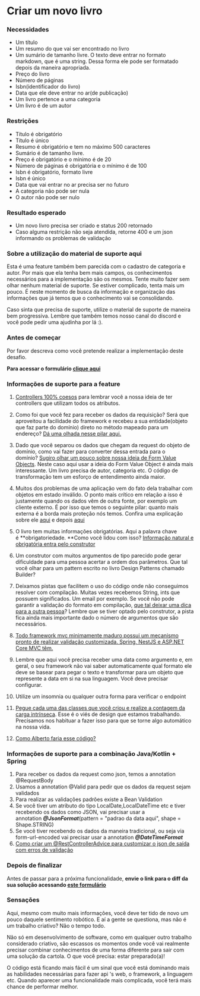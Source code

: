 # Criar um novo livro

### **Necessidades**

*   Um título
*   Um resumo do que vai ser encontrado no livro
*   Um sumário de tamanho livre. O texto deve entrar no formato markdown, que é uma string. Dessa forma ele pode ser formatado depois da maneira apropriada.
*   Preço do livro
*   Número de páginas
*   Isbn(identificador do livro)
*   Data que ele deve entrar no ar(de publicação)
*   Um livro pertence a uma categoria
*   Um livro é de um autor

### **Restrições**

*   Título é obrigatório
*   Título é único
*   Resumo é obrigatório e tem no máximo 500 caracteres
*   Sumário é de tamanho livre.
*   Preço é obrigatório e o mínimo é de 20
*   Número de páginas é obrigatória e o mínimo é de 100
*   Isbn é obrigatório, formato livre
*   Isbn é único
*   Data que vai entrar no ar precisa ser no futuro
*   A categoria não pode ser nula
*   O autor não pode ser nulo

### **Resultado esperado**

*   Um novo livro precisa ser criado e status 200 retornado
*   Caso alguma restrição não seja atendida, retorne 400 e um json informando os problemas de validação

### **Sobre a utilização do material de suporte aqui**

Esta é uma feature também bem parecida com o cadastro de categoria e autor. 
Por mais que ela tenha bem mais campos, os conhecimentos necessários para a implementação são os mesmos.
Tente muito fazer sem olhar nenhum material de suporte. Se estiver complicado, tenta mais um pouco. É neste momento de busca da informação e organização das informações que já temos que o conhecimento vai se consolidando. 

Caso sinta que precisa de suporte, utilize o material de suporte de maneira bem progressiva. Lembre que também temos nosso canal do discord e você pode pedir uma ajudinha por lá :). 

### Antes de começar

Por favor descreva como você pretende realizar a implementação deste desafio. 
  
  **Para acessar o formulário [clique aqui](https://docs.google.com/forms/d/e/1FAIpQLSd-R6wRuMjDJNT5vVx4VzMCAEv3S8vXFxm_guHCWCSrVgWtog/viewform)**


### **Informações de suporte para a feature**

1.  [Controllers 100% coesos](https://youtu.be/NNKG2TFctfo) para lembrar você a nossa ideia de ter controllers que utilizam todos os atributos.

2.  Como foi que você fez para receber os dados da requisição? Será que aproveitou a facilidade do framework e recebeu a sua entidade(objeto que faz parte do domínio) direto no método mapeado para um endereço? [Dá uma olhada nesse pilar aqui.](https://youtu.be/AzyHKZwNg1A)

3.  Dado que você separou os dados que chegam da request do objeto de domínio, como vai fazer para converter dessa entrada para o domínio? [Sugiro olhar um pouco sobre nossa ideia de Form Value Objects](https://youtu.be/kzjSxBDQXp8). Neste caso aqui usar a ideia do Form Value Object é ainda mais interessante. Um livro precisa de autor, categoria etc. O código de transformação tem um esforço de entendimento ainda maior.

4.  Muitos dos problemas de uma aplicação vem do fato dela trabalhar com objetos em estado inválido. O ponto mais crítico em relação a isso é justamente quando os dados vêm de outra fonte, por exemplo um cliente externo. É por isso que temos o seguinte pilar: quanto mais externa é a borda mais proteção nós temos. Confira uma explicação sobre ele [aqui](https://youtu.be/XPXOhvrJT1w) e depois [aqui](https://youtu.be/kkKqo80whqo)

5.  O livro tem muitas informações obrigatórias. Aqui a palavra chave é **obrigatoriedade. **Como você lidou com isso? [Informação natural e obrigatória entra pelo construtor](https://youtu.be/NoKjl0xMt6w)

6.  Um construtor com muitos argumentos de tipo parecido pode gerar dificuldade para uma pessoa acertar a ordem dos parâmetros. Que tal você olhar para um pattern escrito no livro Design Patterns chamado Builder?

7.  Deixamos pistas que facilitem o uso do código onde não conseguimos resolver com compilação. Muitas vezes recebemos String, ints que possuem significados. Um email por exemplo. Se você não pode garantir a validação do formato em compilação, [que tal deixar uma dica para a outra pessoa](https://youtu.be/iU19qJeXnVo)? Lembre que se tiver optado pelo construtor, a pista fica ainda mais importante dado o número de argumentos que são necessários.

8.  [Todo framework mvc minimamente maduro possui um mecanismo pronto de realizar validação customizada. Spring, NestJS e ASP.NET Core MVC têm.](https://youtu.be/SygOC4d_N5w)

9.  Lembre que aqui você precisa receber uma data como argumento e, em geral, o seu framework não vai saber automaticamente qual formato ele deve se basear para pegar o texto e transformar para um objeto que represente a data em si na sua linguagem. Você deve precisar configurar.

10.  Utilize um insomnia ou qualquer outra forma para verificar o endpoint

11.  [Pegue cada uma das classes que você criou e realize a contagem da carga intrínseca](https://youtu.be/MOhzdKnX8oU). Esse é o viés de design que estamos trabalhando. Precisamos nos habituar a fazer isso para que se torne algo automático na nossa vida.

12.  [Como Alberto faria esse código?](https://youtu.be/JEGxxIhjXyo)

### Informações de suporte para a combinação Java/Kotlin + Spring

1.  Para receber os dados da request como json, temos a annotation @RequestBody
2.  Usamos a annotation @Valid para pedir que os dados da request sejam validados
3.  Para realizar as validações padrões existe a Bean Validation
4.  Se você tiver um atributo do tipo LocalDate,LocalDateTime etc e tiver recebendo os dados como JSON, vai precisar usar a annotation **_@JsonFormat_**(pattern = "padrao da data aqui", shape = Shape.STRING)​
5.  Se você tiver recebendo os dados da maneira tradicional, ou seja via form-url-encoded vai precisar usar a annotation **_@DateTimeFormat_**
6.  [Como criar um @RestControllerAdvice para customizar o json de saída com erros de validação](https://youtu.be/H6aM-4RaRrE)

### Depois de finalizar

Antes de passar para a próxima funcionalidade, **envie o link para o diff da sua solução acessando [este formulário](https://forms.gle/9APz2hQGzP5ExDGN9)**

### Sensações

Aqui, mesmo com muito mais informações, você deve ter tido de novo um pouco daquele sentimento robótico. E aí a gente se questiona, mas não é um trabalho criativo? Não o tempo todo. 

Não só em desenvolvimento de software, como em qualquer outro trabalho considerado criativo, são escassos os momentos onde você vai realmente precisar combinar conhecimentos de uma forma diferente para sair com uma solução da cartola. O que você precisa: estar preparado(a)! 

O código está ficando mais fácil é um sinal que você está dominando mais as habilidades necessárias para fazer api 's web, o framework, a linguagem etc. Quando aparecer uma funcionalidade mais complicada, você terá mais chance de performar melhor.

